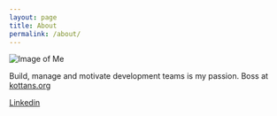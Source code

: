 ```yaml
---
layout: page
title: About
permalink: /about/
---
```


![Image of Me](https://media.licdn.com/mpr/mpr/shrinknp_200_200/AAEAAQAAAAAAAAjWAAAAJDlkYjdiNmEzLWQ4MzYtNGQ4OC1hZGU4LTM4NzYwMmU1NmM4Zg.jpg)

Build, manage and motivate development teams is my passion. Boss at [kottans.org](http://kottans.org/)

[Linkedin](https://www.linkedin.com/in/suchov)
